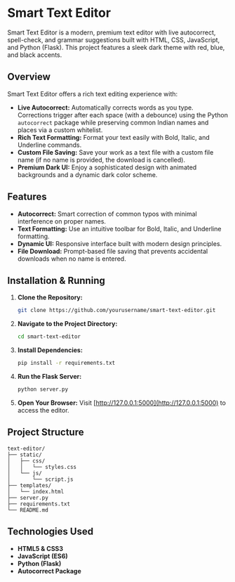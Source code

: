 
# Smart Text Editor

Smart Text Editor is a modern, premium text editor with live autocorrect, spell-check, and grammar suggestions built with HTML, CSS, JavaScript, and Python (Flask). This project features a sleek dark theme with red, blue, and black accents.

## Overview

Smart Text Editor offers a rich text editing experience with:
- **Live Autocorrect:** Automatically corrects words as you type. Corrections trigger after each space (with a debounce) using the Python `autocorrect` package while preserving common Indian names and places via a custom whitelist.
- **Rich Text Formatting:** Format your text easily with Bold, Italic, and Underline commands.
- **Custom File Saving:** Save your work as a text file with a custom file name (if no name is provided, the download is cancelled).
- **Premium Dark UI:** Enjoy a sophisticated design with animated backgrounds and a dynamic dark color scheme.

## Features

- **Autocorrect:** Smart correction of common typos with minimal interference on proper names.
- **Text Formatting:** Use an intuitive toolbar for Bold, Italic, and Underline formatting.
- **Dynamic UI:** Responsive interface built with modern design principles.
- **File Download:** Prompt-based file saving that prevents accidental downloads when no name is entered.

## Installation & Running

1. **Clone the Repository:**
   ```bash
   git clone https://github.com/yourusername/smart-text-editor.git

2. **Navigate to the Project Directory:**
   ```bash
   cd smart-text-editor
   ```
3. **Install Dependencies:**
   ```bash
   pip install -r requirements.txt
   ```
4. **Run the Flask Server:**
   ```bash
   python server.py
   ```
5. **Open Your Browser:**
   Visit [http://127.0.0.1:5000](http://127.0.0.1:5000) to access the editor.

## Project Structure

```
text-editor/
├── static/
│   ├── css/
│   │   └── styles.css
│   └── js/
│       └── script.js
├── templates/
│   └── index.html
├── server.py
├── requirements.txt
└── README.md
```

## Technologies Used

- **HTML5 & CSS3**
- **JavaScript (ES6)**
- **Python (Flask)**
- **Autocorrect Package**



